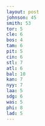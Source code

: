 ```yaml
---
layout: post
johnson: 45
smith: 53
tor: 5
cle: 6
bos: 4
tam: 6
pit: 5
cin: 6
stl: 7
atl: 6
bal: 10
kan: 7
nyy: 7
laa: 5
sdg: 6
was: 5
phi: 8
lad: 5
---
```

